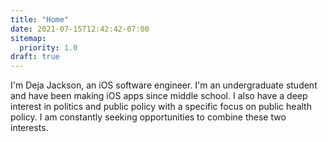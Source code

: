 ```yaml
---
title: "Home"
date: 2021-07-15T12:42:42-07:00
sitemap:
  priority: 1.0
draft: true
---
```


I'm Deja Jackson, an iOS software engineer. I'm an undergraduate student and have been making iOS apps since middle school.
I also have a deep interest in politics and public policy with a specific focus on public health policy. I am constantly seeking opportunities to combine these two interests.
